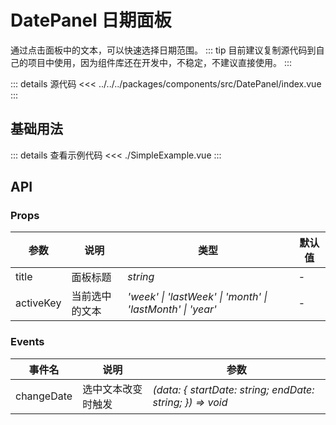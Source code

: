 <script lang="ts" setup>
import SimpleExample from './SimpleExample.vue'
</script>
# DatePanel 日期面板

通过点击面板中的文本，可以快速选择日期范围。
::: tip
目前建议复制源代码到自己的项目中使用，因为组件库还在开发中，不稳定，不建议直接使用。
:::  

::: details 源代码
<<< ../../../packages/components/src/DatePanel/index.vue
:::

## 基础用法

<SimpleExample />

::: details 查看示例代码
<<< ./SimpleExample.vue
:::

## API

### Props

| 参数 | 说明 | 类型 | 默认值 |
| --- | --- | --- | --- |
| title | 面板标题 | _string_ | - |
| activeKey | 当前选中的文本 | _'week' \| 'lastWeek' \| 'month' \| 'lastMonth' \| 'year'_ | - |

### Events

| 事件名 | 说明 | 参数 |
| --- | --- | --- |
| changeDate | 选中文本改变时触发 | _(data: { startDate: string; endDate: string; }) => void_ |
